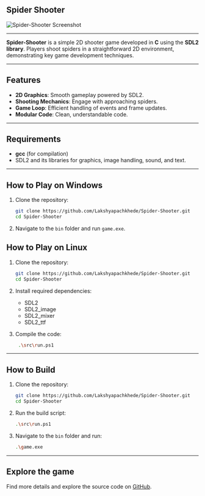 ## Spider Shooter
![Spider-Shooter Screenshot](assets/images/screenshots/game.png)

---
**Spider-Shooter** is a simple 2D shooter game developed in **C** using the **SDL2 library**. Players shoot spiders in a straightforward 2D environment, demonstrating key game development techniques.

---

## Features
- **2D Graphics**: Smooth gameplay powered by SDL2.
- **Shooting Mechanics**: Engage with approaching spiders.
- **Game Loop**: Efficient handling of events and frame updates.
- **Modular Code**: Clean, understandable code.

---

## Requirements
- **gcc** (for compilation)
- SDL2 and its libraries for graphics, image handling, sound, and text.

---

## How to Play on Windows
1. Clone the repository:
   ```bash
   git clone https://github.com/Lakshyapachkhede/Spider-Shooter.git
   cd Spider-Shooter
   ```
2. Navigate to the `bin` folder and run `game.exe`.

## How to Play on Linux
1. Clone the repository:
   ```bash
   git clone https://github.com/Lakshyapachkhede/Spider-Shooter.git
   cd Spider-Shooter
   ```
2. Install required dependencies:
    - SDL2
    - SDL2_image
    - SDL2_mixer
    - SDL2_ttf

3. Compile the code:
   ```bash
    .\src\run.ps1
   ```

---

## How to Build

1. Clone the repository:
   ```bash
   git clone https://github.com/Lakshyapachkhede/Spider-Shooter.git
   cd Spider-Shooter
   ```
2. Run the build script:
   ```bash
   .\src\run.ps1
   ```
3. Navigate to the `bin` folder and run:
   ```bash
   .\game.exe
   ```

---

## Explore the game
Find more details and explore the source code on [GitHub](https://github.com/Lakshyapachkhede/Spider-Shooter).